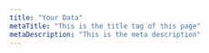 ```yaml
---
title: "Your Data"
metaTitle: "This is the title tag of this page"
metaDescription: "This is the meta description"
---
```

